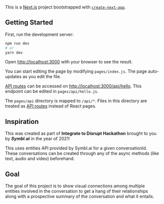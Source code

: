 This is a [Next.js](https://nextjs.org/) project bootstrapped with [`create-next-app`](https://github.com/vercel/next.js/tree/canary/packages/create-next-app).

## Getting Started

First, run the development server:

```bash
npm run dev
# or
yarn dev
```

Open [http://localhost:3000](http://localhost:3000) with your browser to see the result.

You can start editing the page by modifying `pages/index.js`. The page auto-updates as you edit the file.

[API routes](https://nextjs.org/docs/api-routes/introduction) can be accessed on [http://localhost:3000/api/hello](http://localhost:3000/api/hello). This endpoint can be edited in `pages/api/hello.js`.

The `pages/api` directory is mapped to `/api/*`. Files in this directory are treated as [API routes](https://nextjs.org/docs/api-routes/introduction) instead of React pages.

## Inspiration

This was created as part of **Integrate to Disrupt Hackathon** brought to you by ***Symbl.ai*** in the year of 2021!

This uses entities API provided by Symbl.ai for a given conversationId. These conversations can be created through any of the async methods (like text, audio and video) beforehand.

## Goal

The goal of this project is to show visual connections among multiple entities involved in the conversation to get a hang of their relationships along with a prospective summary of the conversation and what it entails.